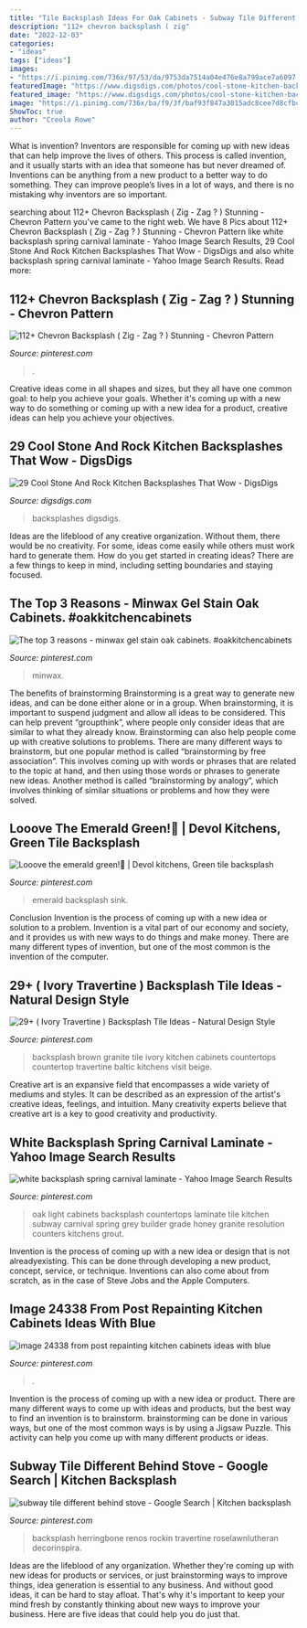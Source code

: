 ```yaml
---
title: "Tile Backsplash Ideas For Oak Cabinets - Subway Tile Different Behind Stove"
description: "112+ chevron backsplash ( zig"
date: "2022-12-03"
categories:
- "ideas"
tags: ["ideas"]
images:
- "https://i.pinimg.com/736x/97/53/da/9753da7514a04e476e8a799ace7a6097.jpg"
featuredImage: "https://www.digsdigs.com/photos/cool-stone-kitchen-backsplashes-that-wow-7.jpg"
featured_image: "https://www.digsdigs.com/photos/cool-stone-kitchen-backsplashes-that-wow-7.jpg"
image: "https://i.pinimg.com/736x/ba/f9/3f/baf93f847a3015adc8cee7d8cfbc4924.jpg"
ShowToc: true
author: "Creola Rowe"
---
```



What is invention?
Inventors are responsible for coming up with new ideas that can help improve the lives of others. This process is called invention, and it usually starts with an idea that someone has but never dreamed of. Inventions can be anything from a new product to a better way to do something. They can improve people’s lives in a lot of ways, and there is no mistaking why inventors are so important.

	

		
searching about 112+ Chevron Backsplash ( Zig - Zag ? ) Stunning - Chevron Pattern you've came to the right web. We have 8 Pics about 112+ Chevron Backsplash ( Zig - Zag ? ) Stunning - Chevron Pattern like white backsplash spring carnival laminate - Yahoo Image Search Results, 29 Cool Stone And Rock Kitchen Backsplashes That Wow - DigsDigs and also white backsplash spring carnival laminate - Yahoo Image Search Results. Read more:
		
    
## 112+ Chevron Backsplash ( Zig - Zag ? ) Stunning - Chevron Pattern

<img loading=lazy src="https://i.pinimg.com/736x/b9/ad/a6/b9ada686622ba6c684fe1af70e249aa2.jpg" onerror="this.onerror=null;this.src='https://tse2.mm.bing.net/th?id=OIP.xSO0Yn07BuGPhhG7NzZ74AHaLH&amp;pid=15.1';" alt="112+ Chevron Backsplash ( Zig - Zag ? ) Stunning - Chevron Pattern">

_Source: pinterest.com_

>. 

	

Creative ideas come in all shapes and sizes, but they all have one common goal: to help you achieve your goals. Whether it's coming up with a new way to do something or coming up with a new idea for a product, creative ideas can help you achieve your objectives.

    
## 29 Cool Stone And Rock Kitchen Backsplashes That Wow - DigsDigs

<img loading=lazy src="https://www.digsdigs.com/photos/cool-stone-kitchen-backsplashes-that-wow-7.jpg" onerror="this.onerror=null;this.src='https://tse1.mm.bing.net/th?id=OIP.T769rk4dpX3Jxm8a-LQQzgHaJ4&amp;pid=15.1';" alt="29 Cool Stone And Rock Kitchen Backsplashes That Wow - DigsDigs">

_Source: digsdigs.com_

>backsplashes digsdigs. 

	

Ideas are the lifeblood of any creative organization. Without them, there would be no creativity. For some, ideas come easily while others must work hard to generate them. How do you get started in creating ideas? There are a few things to keep in mind, including setting boundaries and staying focused.

    
## The Top 3 Reasons - Minwax Gel Stain Oak Cabinets. #oakkitchencabinets

<img loading=lazy src="https://i.pinimg.com/736x/ba/f9/3f/baf93f847a3015adc8cee7d8cfbc4924.jpg" onerror="this.onerror=null;this.src='https://tse1.mm.bing.net/th?id=OIP.x_kMENcCWM3NCfUmW0T9ZgAAAA&amp;pid=15.1';" alt="The top 3 reasons - minwax gel stain oak cabinets. #oakkitchencabinets">

_Source: pinterest.com_

>minwax. 

	

The benefits of brainstorming
Brainstorming is a great way to generate new ideas, and can be done either alone or in a group. When brainstorming, it is important to suspend judgment and allow all ideas to be considered. This can help prevent “groupthink”, where people only consider ideas that are similar to what they already know. Brainstorming can also help people come up with creative solutions to problems.
There are many different ways to brainstorm, but one popular method is called “brainstorming by free association”. This involves coming up with words or phrases that are related to the topic at hand, and then using those words or phrases to generate new ideas. Another method is called “brainstorming by analogy”, which involves thinking of similar situations or problems and how they were solved.

    
## Looove The Emerald Green!💚 | Devol Kitchens, Green Tile Backsplash

<img loading=lazy src="https://i.pinimg.com/736x/ec/17/a8/ec17a880a2e766a062d2c5cb9b02acd4.jpg" onerror="this.onerror=null;this.src='https://tse2.mm.bing.net/th?id=OIP.XdH-0gkxc305LXDHAaja9AHaMV&amp;pid=15.1';" alt="Looove the emerald green!💚 | Devol kitchens, Green tile backsplash">

_Source: pinterest.com_

>emerald backsplash sink. 

	

Conclusion
Invention is the process of coming up with a new idea or solution to a problem. Invention is a vital part of our economy and society, and it provides us with new ways to do things and make money. There are many different types of invention, but one of the most common is the invention of the computer.

    
## 29+ ( Ivory Travertine ) Backsplash Tile Ideas - Natural Design Style

<img loading=lazy src="https://i.pinimg.com/736x/a5/b0/fc/a5b0fc54a4d3c2a55922bc45c9bfe9ac.jpg" onerror="this.onerror=null;this.src='https://tse2.mm.bing.net/th?id=OIP.uP9UfoFxmfiXnhcwphmN_wHaNU&amp;pid=15.1';" alt="29+ ( Ivory Travertine ) Backsplash Tile Ideas - Natural Design Style">

_Source: pinterest.com_

>backsplash brown granite tile ivory kitchen cabinets countertops countertop travertine baltic kitchens visit beige. 

	

Creative art is an expansive field that encompasses a wide variety of mediums and styles. It can be described as an expression of the artist's creative ideas, feelings, and intuition. Many creativity experts believe that creative art is a key to good creativity and productivity.

    
## White Backsplash Spring Carnival Laminate - Yahoo Image Search Results

<img loading=lazy src="https://i.pinimg.com/736x/ab/ec/73/abec730e13e936be5cf62ce531a73e72.jpg" onerror="this.onerror=null;this.src='https://tse2.mm.bing.net/th?id=OIP.yqv0PpHJkQSxXl6cg6WwIAHaFj&amp;pid=15.1';" alt="white backsplash spring carnival laminate - Yahoo Image Search Results">

_Source: pinterest.com_

>oak light cabinets backsplash countertops laminate tile kitchen subway carnival spring grey builder grade honey granite resolution counters kitchens grout. 

	

Invention is the process of coming up with a new idea or design that is not alreadyexisting. This can be done through developing a new product, concept, service, or technique. Inventions can also come about from scratch, as in the case of Steve Jobs and the Apple Computers.

    
## Image 24338 From Post Repainting Kitchen Cabinets Ideas With Blue

<img loading=lazy src="https://i.pinimg.com/736x/0e/e1/3e/0ee13e39e3e05a43a05e1b38666c6bd4.jpg" onerror="this.onerror=null;this.src='https://tse3.mm.bing.net/th?id=OIP.PO9F87l_390BPJVyfqhC7AHaFt&amp;pid=15.1';" alt="image 24338 from post repainting kitchen cabinets ideas with blue">

_Source: pinterest.com_

>. 

	

Invention is the process of coming up with a new idea or product. There are many different ways to come up with ideas and products, but the best way to find an invention is to brainstorm. brainstorming can be done in various ways, but one of the most common ways is by using a Jigsaw Puzzle. This activity can help you come up with many different products or ideas.

    
## Subway Tile Different Behind Stove - Google Search | Kitchen Backsplash

<img loading=lazy src="https://i.pinimg.com/736x/97/53/da/9753da7514a04e476e8a799ace7a6097.jpg" onerror="this.onerror=null;this.src='https://tse3.mm.bing.net/th?id=OIP.lBcei3Yg8dY8QN2Oa3v_HAHaJ3&amp;pid=15.1';" alt="subway tile different behind stove - Google Search | Kitchen backsplash">

_Source: pinterest.com_

>backsplash herringbone renos rockin travertine roselawnlutheran decorinspira. 

	

Ideas are the lifeblood of any organization. Whether they're coming up with new ideas for products or services, or just brainstorming ways to improve things, idea generation is essential to any business. And without good ideas, it can be hard to stay afloat. That's why it's important to keep your mind fresh by constantly thinking about new ways to improve your business. Here are five ideas that could help you do just that.

